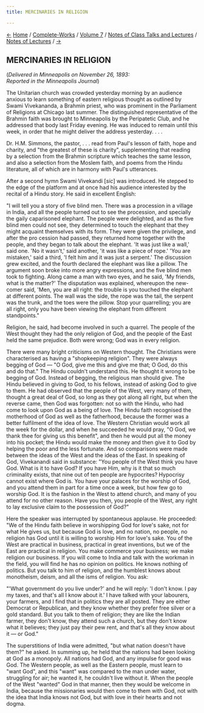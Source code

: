 ```yaml
---
title: MERCINARIES IN RELIGION

---
```

<div>

[←](../notes_of_class_talks/shri_ramakrishna_the_nations.htm)
[Home](../../../../index.htm) /
[Complete-Works](../../../complete_works.htm) / [Volume
7](../../volume_7_contents.htm) / [Notes of Class Talks and
Lectures](../notes_of_class_talks_and_lectures_contents.htm) / [Notes of
Lectures](notes_of_lectures_contents.htm) / [→](the_destiny_of_man.htm)

  

## MERCINARIES IN RELIGION

(*Delivered in Minneapolis on November 26, 1893:  
Reported in the Minneapolis Journal*)

The Unitarian church was crowded yesterday morning by an audience
anxious to learn something of eastern religious thought as outlined by
Swami Vivekananda, a Brahmin priest, who was prominent in the Parliament
of Religions at Chicago last summer. The distinguished representative of
the Brahmin faith was brought to Minneapolis by the Peripatetic Club,
and he addressed that body last Friday evening. He was induced to remain
until this week, in order that he might deliver the address yesterday. .
. .

Dr. H.M. Simmons, the pastor, . . . read from Paul's lesson of faith,
hope and charity, and "the greatest of these is charity", supplementing
that reading by a selection from the Brahmin scripture which teaches the
same lesson, and also a selection from the Moslem faith, and poems from
the Hindu literature, all of which are in harmony with Paul's
utterances.

After a second hymn Swami Vivekandi \[*sic*\] was introduced. He stepped
to the edge of the platform and at once had his audience interested by
the recital of a Hindu story. He said in excellent English:

"I will tell you a story of five blind men. There was a procession in a
village in India, and all the people turned out to see the procession,
and specially the gaily caparisoned elephant. The people were delighted,
and as the five blind men could not see, they determined to touch the
elephant that they might acquaint themselves with its form. They were
given the privilege, and after the pro cession had passed, they returned
home together with the people, and they began to talk about the
elephant. 'It was just like a wall,' said one. 'No it wasn't,' said
another, 'it was like a piece of rope.' 'You are mistaken,' said a
third, 'I felt him and it was just a serpent.' The discussion grew
excited, and the fourth declared the elephant was like a pillow. The
argument soon broke into more angry expressions, and the five blind men
took to fighting. Along came a man with two eyes, and he said, 'My
friends, what is the matter?' The disputation was explained, whereupon
the new-comer said, 'Men, you are all right: the trouble is you touched
the elephant at different points. The wall was the side, the rope was
the tail, the serpent was the trunk, and the toes were the pillow. Stop
your quarrelling; you are all right, only you have been viewing the
elephant from different standpoints."

Religion, he said, had become involved in such a quarrel. The people of
the West thought they had the only religion of God, and the people of
the East held the same prejudice. Both were wrong; God was in every
religion.

There were many bright criticisms on Western thought. The Christians
were characterised as having a "shopkeeping religion". They were always
begging of God — "O God, give me this and give me that; O God, do this
and do that." The Hindu couldn't understand this. He thought it wrong to
be begging of God. Instead of begging, the religious man should give.
The Hindu believed in giving to God, to his fellows, instead of asking
God to give to them. He had observed that the people of the West, very
many of them, thought a great deal of God, so long as they got along all
right, but when the reverse came, then God was forgotten: not so with
the Hindu, who had come to look upon God as a being of love. The Hindu
faith recognised the motherhood of God as well as the fatherhood,
because the former was a better fulfilment of the idea of love. The
Western Christian would work all the week for the dollar, and when he
succeeded he would pray, "O God, we thank thee for giving us this
benefit", and then he would put all the money into his pocket; the Hindu
would make the money and then give it to God by helping the poor and the
less fortunate. And so comparisons were made between the ideas of the
West and the ideas of the East. In speaking of God, Vivekanandi said in
substance: "You people of the West think you have God. What is it to
have God? If you have Him, why is it that so much criminality exists,
that nine out of ten people are hypocrites? Hypocrisy cannot exist where
God is. You have your palaces for the worship of God, and you attend
them in part for a time once a week, but how few go to worship God. It
is the fashion in the West to attend church, and many of you attend for
no other reason. Have you then, you people of the West, any right to lay
exclusive claim to the possession of God?"

Here the speaker was interrupted by spontaneous applause. He proceeded:
"We of the Hindu faith believe in worshipping God for love's sake, not
for what He gives us, but because God is love, and no nation, no people,
no religion has God until it is willing to worship Him for love's sake.
You of the West are practical in business, practical in great
inventions, but we of the East are practical in religion. You make
commerce your business; we make religion our business. If you will come
to India and talk with the workman in the field, you will find he has no
opinion on politics. He knows nothing of politics. But you talk to him
of religion, and the humblest knows about monotheism, deism, and all the
isms of religion. You ask:

"'What government do you live under?' and he will reply: 'I don't know.
I pay my taxes, and that's all I know about it.' I have talked with your
labourers, your farmers, and I find that in politics they are all
posted. They are either Democrat or Republican, and they know whether
they prefer free silver or a gold standard. But you talk to them of
religion; they are like the Indian farmer, they don't know, they attend
such a church, but they don't know what it believes; they just pay their
pew rent, and that's all they know about it — or God."

The superstitions of India were admitted, "but what nation doesn't have
them?" he asked. In summing up, he held that the nations had been
looking at God as a monopoly. All nations had God, and any impulse for
good was God. The Western people, as well as the Eastern people, must
learn to "want God", and this "want" was compared to the man under
water, struggling for air; he wanted it, he couldn't live without it.
When the people of the West "wanted" God in that manner, then they would
be welcome in India, because the missionaries would then come to them
with God, not with the idea that India knows not God, but with love in
their hearts and not dogma.

</div>
